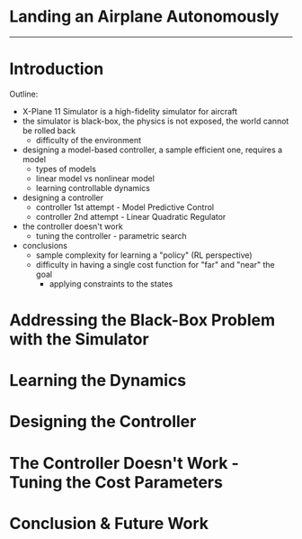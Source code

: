 <p align="center">
<h1>Landing an Airplane Autonomously</h1>
</p>

---

# Introduction

Outline:
- X-Plane 11 Simulator is a high-fidelity simulator for aircraft
- the simulator is black-box, the physics is not exposed, the world cannot be rolled back
    - difficulty of the environment
- designing a model-based controller, a sample efficient one, requires a model
    - types of models
    - linear model vs nonlinear model
    - learning controllable dynamics
- designing a controller
    - controller 1st attempt - Model Predictive Control
    - controller 2nd attempt - Linear Quadratic Regulator
- the controller doesn't work
    - tuning the controller - parametric search
- conclusions
  - sample complexity for learning a "policy" (RL perspective)
  - difficulty in having a single cost function for "far" and "near" the goal
    - applying constraints to the states

# Addressing the Black-Box Problem with the Simulator

# Learning the Dynamics

# Designing the Controller

# The Controller Doesn't Work - Tuning the Cost Parameters

# Conclusion & Future Work